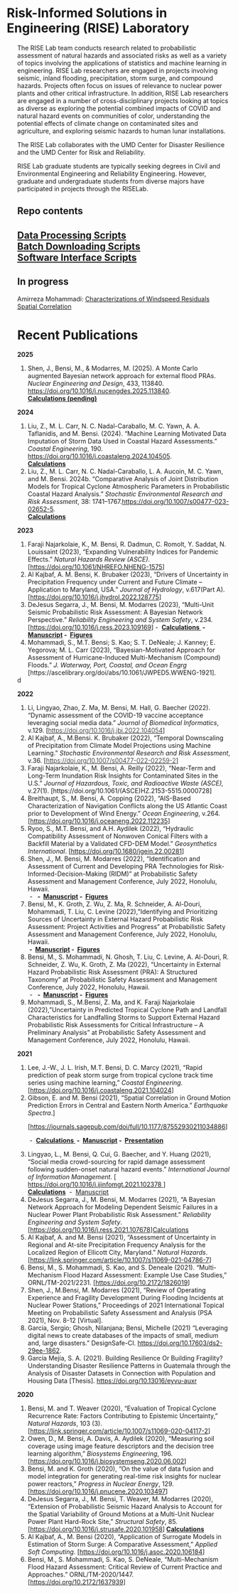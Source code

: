 <h1 class="entry-title">Risk-Informed Solutions in Engineering (RISE) Laboratory </h1>
<ol type="1">
The RISE Lab team conducts research related to probabilistic assessment of natural hazards and associated risks as well as a variety of topics involving the applications of statistics and machine learning in engineering. RISE Lab researchers are engaged in projects involving seismic, inland flooding, precipitation, storm surge, and compound hazards.  Projects often focus on issues of relevance to nuclear power plants and other critical infrastructure.  In addition, RISE Lab researchers are engaged in a number of cross-disciplinary projects looking at topics as diverse as exploring the potential combined impacts of COVID and natural hazard events on communities of color, understanding the potential effects of climate change on contaminated sites and agriculture, and exploring seismic hazards to human lunar installations. <br/>

The RISE Lab collaborates with the UMD Center for Disaster Resilience and the UMD Center for Risk and Reliability. 

RISE Lab graduate students are typically seeking degrees in Civil and Environmental Engineering and Reliability Engineering. However, graduate and undergraduate students from diverse majors have participated in projects through the RISELab.
<h2> Repo contents<h2>
<a href="https://github.com/RISE-Lab-UMD/Data-Processing-Scripts">Data Processing Scripts</a><br>
<a href="https://github.com/RISE-Lab-UMD/Storms-Batch-D">Batch Downloading Scripts</a><br>
<a href="https://github.com/RISE-Lab-UMD/Software-Interface-Scripts"> Software Interface Scripts </a> <br>
<h2 class="entry-title"> In progress </h2>
Amirreza Mohammadi: <a href="https://github.com/RISE-Lab-UMD/Windspeed-Error-Correlation">Characterizations of Windspeed Residuals Spatial Correlation</a><br>
<h1 class="entry-title">Recent Publications</h1>

<p><strong>2025</strong></p>
<ol type="1">
<li>Shen, J., Bensi, M., & Modarres, M. (2025). A Monte Carlo augmented Bayesian network approach for external flood PRAs. <em>Nuclear Engineering and Design</em>, 433, 113840. <a href="https://doi.org/10.1016/j.nucengdes.2025.113840">https://doi.org/10.1016/j.nucengdes.2025.113840</a>.</li> <strong><a href="https://umd.box.com/s/fifyltxsu683dmjhvneq6s540lhe1p5x">Calculations (pending) </a></strong>
</ol>

<p><strong>2024</strong></p>
<ol type="1">
<li>Liu, Z., M. L. Carr, N. C. Nadal-Caraballo, M. C. Yawn, A. A. Taflanidis, and M. Bensi. (2024). “Machine Learning Motivated Data Imputation of Storm Data Used in Coastal Hazard Assessments.” <em>Coastal Engineering</em>, 190. <a href="https://doi.org/10.1016/j.coastaleng.2024.104505">https://doi.org/10.1016/j.coastaleng.2024.104505</a>.</li> <strong><a href="https://umd.box.com/s/fifyltxsu683dmjhvneq6s540lhe1p5x">Calculations </a></strong>
<li>Liu, Z., M. L. Carr, N. C. Nadal-Caraballo, L. A. Aucoin, M. C. Yawn, and M. Bensi. 2024b. “Comparative Analysis of Joint Distribution Models for Tropical Cyclone Atmospheric Parameters in Probabilistic Coastal Hazard Analysis.” <em>Stochastic Environmental Research and Risk Assessment</em>, 38: 1741–1767.<a href="https://doi.org/10.1007/s00477-023-02652-5">https://doi.org/10.1007/s00477-023-02652-5</a>.</li> <strong><a href="https://umd.box.com/s/ways6d83vt13m6157u1qswcp2sh8wkio">Calculations </a> </strong> 
</ol>
<p><strong>2023</strong></p>
<ol type="1">
<li>Faraji Najarkolaie, K., M. Bensi, R. Dadmun, C. Romolt, Y. Saddat, N. Louissaint (2023), “Expanding Vulnerability Indices for Pandemic Effects.” <em>Natural Hazards Review (ASCE)</em>. [<a href="https://doi.org/10.1061/NHREFO.NHENG-1575">https://doi.org/10.1061/NHREFO.NHENG-1575</a>]&nbsp; <em>&nbsp;</em></li>
<li>Al Kajbaf, A. M. Bensi, K. Brubaker (2023), “Drivers of Uncertainty in Precipitation Frequency under Current and Future Climate – Application to Maryland, USA.” <em>Journal of Hydrology</em>, v.617(Part A). [<a href="https://doi.org/10.1016/j.jhydrol.2022.128775">https://doi.org/10.1016/j.jhydrol.2022.128775</a>]</li>

<li>DeJesus Segarra, J., M. Bensi, M. Modarres (2023), “Multi-Unit Seismic Probabilistic Risk Assessment: A Bayesian Network Perspective.” <em>Reliability Engineering and System Safety</em>, v.234. [<a href="https://doi.org/10.1016/j.ress.2023.109169">https://doi.org/10.1016/j.ress.2023.109169</a>]&nbsp;-&nbsp;
<strong> <a href="https://umd.box.com/s/lqbqr9h2v84d8dt76lt2hlqj27htcb3q">Calculations </a> &nbsp;-&nbsp; <a href ="https://github.com/RISE-Lab-UMD/Manuscripts/blob/main/2023-06_MUSPRA_A_BN_Perspective_RESS_2023_109169.pdf" >Manuscript</a>&nbsp;-&nbsp; <a href = "https://github.com/RISE-Lab-UMD/Figures/blob/main/MUSPRA_A_BN_Perspective_Figures1-16.pdf"> Figures</a></strong>
<li>Mohammadi, S., M.T. Bensi; S. Kao; S. T. DeNeale; J. Kanney; E. Yegorova; M. L. Carr (2023), “Bayesian-Motivated Approach for Assessment of Hurricane-Induced Multi-Mechanism (Compound) Floods.” <em>J. Waterway, Port, Coastal, and Ocean Engrg</em> [https://ascelibrary.org/doi/abs/10.1061/JWPED5.WWENG-1921].</li> 
</ol>d
<p><strong>2022</strong></p>
<ol type="1">
<li>Li, Lingyao, Zhao, Z. Ma, M. Bensi, M. Hall, G. Baecher (2022). “Dynamic assessment of the COVID-19 vaccine acceptance leveraging social media data.” <em>Journal of Biomedical Informatics</em>, v.129. [<a style="font-weight: 300;" href="https://doi.org/10.1016/j.jbi.2022.104054">https://doi.org/10.1016/j.jbi.2022.104054</a>]</li>
<li>Al Kajbaf, A., M.Bensi. K. Brubaker (2022), “Temporal Downscaling of Precipitation from Climate Model Projections using Machine Learning.” <em>Stochastic Environmental Research and Risk Assessment</em>, v.36. [<a style="font-weight: 300;" href="https://doi.org/10.1007/s00477-022-02259-2">https://doi.org/10.1007/s00477-022-02259-2</a>]</li>
<li>Faraji Najarkolaie, K., M. Bensi, A. Reilly (2022), “Near-Term and Long-Term Inundation Risk Insights for Contaminated Sites in the U.S.” <em>Journal of Hazardous, Toxic, and Radioactive Waste (ASCE), </em>v.27(1). [https://doi.org/10.1061/(ASCE)HZ.2153-5515.0000728]</li>
<li>Breithaupt, S., M. Bensi, A. Copping (2022), “AIS-Based Characterization of Navigation Conflicts along the US Atlantic Coast prior to Development of Wind Energy.” <em>Ocean Engineering</em>, v.264. [<a href="https://doi.org/10.1016/j.oceaneng.2022.112235">https://doi.org/10.1016/j.oceaneng.2022.112235</a>]</li>
<li>Ryoo, S., M.T. Bensi, and A.H. Aydilek (2022), “Hydraulic Compatibility Assessment of Nonwoven Conical Filters with a Backfill Material by a Validated CFD-DEM Model.” <em>Geosynthetics International</em>. [<a href="https://doi.org/10.1680/jgein.22.00281">https://doi.org/10.1680/jgein.22.00281</a>]</li>
<li>Shen, J., M. Bensi, M. Modarres (2022), “Identification and Assessment of Current and Developing PRA Technologies for Risk-Informed-Decision-Making (RIDM)” at Probabilistic Safety Assessment and Management Conference, July 2022, Honolulu, Hawaii.</li> &nbsp;-&nbsp;
<strong> &nbsp;-&nbsp; <a href ="https://github.com/RISE-Lab-UMD/Manuscripts/blob/main/JS149-PSAM16.pdf" >Manuscript</a>&nbsp;-&nbsp; <a href = "https://github.com/RISE-Lab-UMD/Figures/blob/main/JS149-SLIDES-PSAM16.pdf"> Figures</a></strong>
<li>Bensi, M., K. Groth, Z. Wu, Z. Ma, R. Schneider, A. Al-Douri, Mohammadi, T. Liu, C. Levine (2022),”Identifying and Prioritizing Sources of Uncertainty in External Hazard Probabilistic Risk Assessment: Project Activities and Progress” at Probabilistic Safety Assessment and Management Conference, July 2022, Honolulu, Hawaii.</li><strong> &nbsp;-&nbsp; <a href ="https://github.com/RISE-Lab-UMD/Manuscripts/blob/main/MB158-PSAM16.pdf" >Manuscript</a>&nbsp;-&nbsp; <a href = "https://github.com/RISE-Lab-UMD/Figures/blob/main/MB158-SLIDES-PSAM16.pdf"> Figures</a></strong>
<li>Bensi, M., S. Mohammadi, N. Ghosh, T. Liu, C. Levine, A. Al-Douri, R. Schneider, Z. Wu, K. Groth, Z. Ma (2022), “Uncertainty in External Hazard Probabilistic Risk Assessment (PRA): A Structured Taxonomy” at Probabilistic Safety Assessment and Management Conference, July 2022, Honolulu, Hawaii.</li> &nbsp;-&nbsp;
<strong> &nbsp;-&nbsp; <a href ="https://github.com/RISE-Lab-UMD/Manuscripts/blob/main/MB157-PSAM16.pdf" >Manuscript</a>&nbsp;-&nbsp; <a href = "https://github.com/RISE-Lab-UMD/Figures/blob/main/MB157-SLIDES-PSAM16.pdf"> Figures</a></strong>
<li>Mohammadi, S., M.Bensi, Z. Ma, and K. Faraji Najarkolaie (2022),”Uncertainty in Predicted Tropical Cyclone Path and Landfall Characteristics for Landfalling Storms to Support External Hazard Probabilistic Risk Assessments for Critical Infrastructure – A Preliminary Analysis” at Probabilistic Safety Assessment and Management Conference, July 2022, Honolulu, Hawaii.</li> 
</ol>
<p><strong>2021</strong></p>
<ol type="1">
<li>Lee, J.-W., J. L. Irish, M.T. Bensi, D. C. Marcy (2021), “Rapid prediction of peak storm surge from tropical cyclone track time series using machine learning,” <em>Coastal Engineering</em>. [<a href="https://doi.org/10.1016/j.coastaleng.2021.104024">https://doi.org/10.1016/j.coastaleng.2021.104024</a>]</li>
<li>Gibson, E. and M. Bensi (2021), “Spatial Correlation in Ground Motion Prediction Errors in Central and Eastern North America.” <em>Earthquake Spectra</em>.] 
	
[<a href="https://journals.sagepub.com/doi/full/10.1177/87552930211034886">https://journals.sagepub.com/doi/full/10.1177/87552930211034886</a>] </li>

&nbsp;-&nbsp;
<strong> <a href="https://umd.box.com/s/aq5zqq50p1bqakih1ppym6st9b9u0y9v">Calculations </a> &nbsp;-&nbsp; <a href ="https://github.com/RISE-Lab-UMD/Manuscripts/blob/main/Spectra%20-%20CEUS%20Spatial%20Variability.pdf" >Manuscript</a>&nbsp;-&nbsp; <a href = "https://github.com/RISE-Lab-UMD/Figures/blob/main/SSA%20Presentation.pdf"> Presentation</a></strong>


<li>Lingyao, L., M. Bensi, Q. Cui, G. Baecher, and Y. Huang (2021), “Social media crowd-sourcing for rapid damage assessment following sudden-onset natural hazard events.” <em>International Journal of Information Management</em>. [<a href="https://doi.org/10.1016/j.ijinfomgt.2021.102378"> https://doi.org/10.1016/j.ijinfomgt.2021.102378 </a>]</li> <strong><a href = "https://umd.box.com/s/oiouuese5x6q4z1ay534ql9tugraqpeg">Calculations</a></strong> &nbsp;-&nbsp; <a href ="https://github.com/RISE-Lab-UMD/Manuscripts/blob/main/Social%20media%20crowdsourcing%20for%20rapid%20damage%20assessment%20following%20a%20sudden-onset%20natural%20hazard%20event.pdf" >Manuscript</a>
<li>DeJesus Segarra, J., M. Bensi, M. Modarres (2021), “A Bayesian Network Approach for Modeling Dependent Seismic Failures in a Nuclear Power Plant Probabilistic Risk Assessment.” <em>Reliability Engineering and System Safety</em>.   [<a href="https://doi.org/10.1016/j.ress.2021.107678">https://doi.org/10.1016/j.ress.2021.107678</a>]<a href = "https://umd.box.com/s/00rxo5mvm7xvljl2triqd9n38gxx199l">Calculations</a></strong></li>
<li>Al Kajbaf, A. and M. Bensi (2021), “Assessment of Uncertainty in Regional and At-site Precipitation Frequency Analysis for the Localized Region of Ellicott City, Maryland.” <em>Natural Hazards</em>. [<a href="https://link.springer.com/article/10.1007/s11069-021-04786-7">https://link.springer.com/article/10.1007/s11069-021-04786-7</a>]</li>
<li>Bensi, M., S. Mohammadi, S. Kao, and S. Deneale (2021). “Multi-Mechanism Flood Hazard Assessment: Example Use Case Studies,” ORNL/TM-2021/2231. [<a href="https://doi.org/10.2172/1826019">https://doi.org/10.2172/1826019</a>]</li>
<li>Shen, J., M.Bensi, M. Modarres (2021), “Review of Operating Experience and Fragility Development During Flooding Incidents at Nuclear Power Stations,” Proceedings of 2021 International Topical Meeting on Probabilistic Safety Assessment and Analysis (PSA 2021), Nov. 8-12 [Virtual].</li>
<li>Garcia, Sergio; Ghosh, Nilanjana; Bensi, Michelle (2021) “Leveraging digital news to create databases of the impacts of small, medium and, large disasters.” DesignSafe-CI. <a href="https://doi.org/10.17603/ds2-29ee-1862">https://doi.org/10.17603/ds2-29ee-1862</a>.</li>
<li>García Mejía, S. A. (2021). Building Resilience Or Building Fragility? Understanding Disaster Resilience Patterns in Guatemala through the Analysis of Disaster Datasets in Connection with Population and Housing Data [Thesis]. <a href="https://doi.org/10.13016/eyvu-auxr">https://doi.org/10.13016/eyvu-auxr</a></li>
</ol>
<p><strong>2020</strong></p>
<ol type="1">
<li>Bensi, M. and T. Weaver (2020), “Evaluation of Tropical Cyclone Recurrence Rate: Factors Contributing to Epistemic Uncertainty,” <em>Natural Hazards</em>, 103 (3). [<a href="https://link.springer.com/article/10.1007/s11069-020-04117-2">https://link.springer.com/article/10.1007/s11069-020-04117-2</a>]</li>
<li>Owen, D., M. Bensi, A. Davis, A. Aydilek (2020), “Measuring soil coverage using image feature descriptors and the decision tree learning algorithm,” <em>Biosystems Engineering</em>, 196. [<a href="https://doi.org/10.1016/j.biosystemseng.2020.06.002">https://doi.org/10.1016/j.biosystemseng.2020.06.002</a>]</li>
<li>Bensi, M. and K. Groth (2020), “On the value of data fusion and model integration for generating real-time risk insights for nuclear power reactors,” <em>Progress in Nuclear Energy</em>, 129. [<a href="https://doi.org/10.1016/j.pnucene.2020.103497">https://doi.org/10.1016/j.pnucene.2020.103497</a>]</li>
<li>DeJesus Segarra, J., M. Bensi, T. Weaver, M. Modarres (2020), “Extension of Probabilistic Seismic Hazard Analysis to Account for the Spatial Variability of Ground Motions at a Multi-Unit Nuclear Power Plant Hard-Rock Site,” <em>Structural Safety</em>, 85. [<a href="https://doi.org/10.1016/j.strusafe.2020.101958">https://doi.org/10.1016/j.strusafe.2020.101958</a>]<strong> <a href="https://umd.box.com/s/qi3o8k0fb9hrrz63zi36q4fr0eqlf68x"> Calculations </a></strong></li>
<li>Al Kajbaf, A., M. Bensi (2020), “Application of Surrogate Models in Estimation of Storm Surge: A Comparative Assessment,” <em>Applied Soft Computing</em>. [<a href="https://doi.org/10.1016/j.asoc.2020.106184">https://doi.org/10.1016/j.asoc.2020.106184</a>]</li>
<li>Bensi, M., S. Mohammadi, S. Kao, S. DeNeale, “Multi-Mechanism Flood Hazard Assessment: Critical Review of Current Practice and Approaches.” ORNL/TM-2020/1447.&nbsp; [<a href="https://doi.org/10.2172/1637939">https://doi.org/10.2172/1637939</a>]</li>
</ol>
			</div><!-- .entry-content -->
	<footer class="entry-meta">
			</footer><!-- .entry-meta -->
</article><!-- #post-49 -->

						

